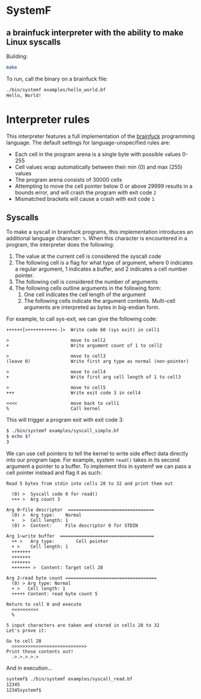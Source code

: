# SystemF

## a brainfuck interpreter with the ability to make Linux syscalls

Building:

```sh
make
```

To run, call the binary on a brainfuck file:
```sh
./bin/systemf examples/hello_world.bf
Hello, World!
```

# Interpreter rules

This interpreter features a full implementation of the [brainfuck](https://esolangs.org/wiki/brainfuck) programming language. The default settings for language-unspecified rules are:

* Each cell in the program arena is a single byte with possible values 0-255
* Cell values wrap automatically between their min (0) and max (255) values
* The program arena consists of 30000 cells
* Attempting to move the cell pointer below 0 or above 29999 results in a bounds error,
  and will crash the program with exit code `2`
* Mismatched brackets will cause a crash with exit code `1`

## Syscalls

To make a syscall in brainfuck programs, this implementation introduces an
additional language character: `%`. When this character is encountered in
a program, the interpreter does the following:

1. The value at the current cell is considered the syscall code
2. The following cell is a flag for what type of argument,
   where 0 indicates a regular argument, 1 indicates a buffer,
   and 2 indicates a cell number pointer.
2. The following cell is considered the number of arguments
3. The following cells outline arguments in the following form:
   1. One cell indicates the cell length of the argument
   2. The following cells indicate the argument contents.
      Multi-cell arguments are interpreted as bytes
      in big-endian form.

For example, to call sys-exit, we can give the following code:

```bf
++++++[>++++++++++<-]>  Write code 60 (sys exit) in cell1

>                       move to cell2
+                       Write argument count of 1 to cell2

>                       move to cell3
(leave 0)               Write first arg type as normal (non-pointer)

>                       move to cell4
+                       Write first arg cell length of 1 to cell3

>                       move to cell5
+++                     Write exit code 3 in cell4

<<<<                    move back to cell1
%                       Call kernel
```

This will trigger a program exit with exit code 3:

```sh
$ ./bin/systemf examples/syscall_simple.bf
$ echo $?
3
```

We can use cell pointers to tell the kernel to write side effect data
directly into our program tape. For example, system `read()` takes in
its second argument a pointer to a buffer. To implement this in systemf
we can pass a cell pointer instead and flag it as such:

```bf
Read 5 bytes from stdin into cells 28 to 32 and print them out

  (0) >  Syscall code 0 for read()
  +++ >  Arg count 3

Arg 0~file descriptor  ================================
  (0) >  Arg type:    Normal
  +   >  Cell length: 1
  (0) >  Content:     File descriptor 0 for STDIN

Arg 1~write buffer  ===================================
  ++ >   Arg type:        Cell pointer
  + >    Cell length: 1
  +++++++
  +++++++
  +++++++
  +++++++ >  Content: Target cell 28

Arg 2~read byte count ==================================
  (0) > Arg type: Normal
  + >   Cell length: 1
  +++++ Content: read byte count 5

Return to cell 0 and execute
  <<<<<<<<<<
  %

5 input characters are taken and stored in cells 28 to 32
Let's prove it:

Go to cell 28
  >>>>>>>>>>>>>>>>>>>>>>>>>>>>
Print those contents out!
  .>.>.>.>.>
```

And in execution...

```sh
systemf$ ./bin/systemf examples/syscall_read.bf
12345
12345systemf$
```

